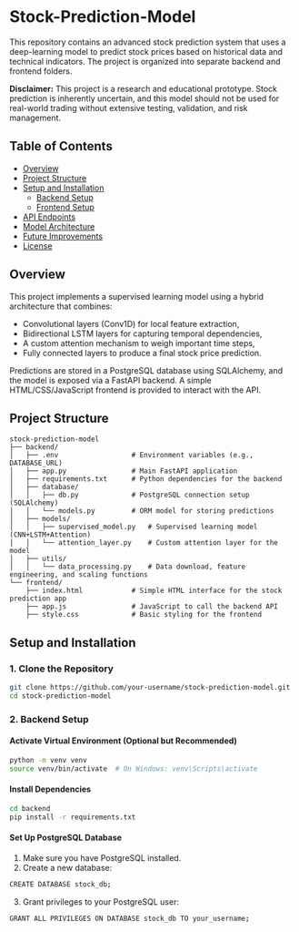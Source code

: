 # Stock-Prediction-Model

This repository contains an advanced stock prediction system that uses a deep-learning model to predict stock prices based on historical data and technical indicators. The project is organized into separate backend and frontend folders.

**Disclaimer:** This project is a research and educational prototype. Stock prediction is inherently uncertain, and this model should not be used for real-world trading without extensive testing, validation, and risk management.

## Table of Contents

- [Overview](#overview)
- [Project Structure](#project-structure)
- [Setup and Installation](#setup-and-installation)
  - [Backend Setup](#backend-setup)
  - [Frontend Setup](#frontend-setup)
- [API Endpoints](#api-endpoints)
- [Model Architecture](#model-architecture)
- [Future Improvements](#future-improvements)
- [License](#license)

## Overview

This project implements a supervised learning model using a hybrid architecture that combines:
- Convolutional layers (Conv1D) for local feature extraction,
- Bidirectional LSTM layers for capturing temporal dependencies,
- A custom attention mechanism to weigh important time steps,
- Fully connected layers to produce a final stock price prediction.

Predictions are stored in a PostgreSQL database using SQLAlchemy, and the model is exposed via a FastAPI backend. A simple HTML/CSS/JavaScript frontend is provided to interact with the API.

## Project Structure
```
stock-prediction-model
├── backend/
│   ├── .env                  # Environment variables (e.g., DATABASE_URL)
│   ├── app.py                # Main FastAPI application
│   ├── requirements.txt      # Python dependencies for the backend
│   ├── database/
│   │   ├── db.py             # PostgreSQL connection setup (SQLAlchemy)
│   │   └── models.py         # ORM model for storing predictions
│   ├── models/
│   │   ├── supervised_model.py   # Supervised learning model (CNN+LSTM+Attention)
│   │   └── attention_layer.py    # Custom attention layer for the model
│   ├── utils/
│   │   └── data_processing.py    # Data download, feature engineering, and scaling functions
└── frontend/
    ├── index.html            # Simple HTML interface for the stock prediction app
    ├── app.js                # JavaScript to call the backend API
    ├── style.css             # Basic styling for the frontend
```

## Setup and Installation

### **1. Clone the Repository**

```bash
git clone https://github.com/your-username/stock-prediction-model.git
cd stock-prediction-model
```

### **2. Backend Setup**

#### Activate Virtual Environment (Optional but Recommended)

```bash
python -m venv venv
source venv/bin/activate  # On Windows: venv\Scripts\activate
```

#### Install Dependencies

```bash
cd backend
pip install -r requirements.txt
```

#### Set Up PostgreSQL Database

1. Make sure you have PostgreSQL installed.
2. Create a new database:
```bash
CREATE DATABASE stock_db;
```
3. Grant privileges to your PostgreSQL user:
```bash
GRANT ALL PRIVILEGES ON DATABASE stock_db TO your_username;
```


